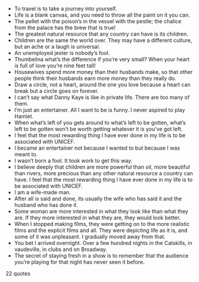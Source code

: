  - To travel is to take a journey into yourself.
 - Life is a blank canvas, and you need to throw all the paint on it you can.
 - The pellet with the poison’s in the vessel with the pestle; the chalice from the palace has the brew that is true!
 - The greatest natural resource that any country can have is its children.
 - Children are the same the world over. They may have a different culture, but an ache or a laugh is universal.
 - An unemployed jester is nobody’s fool.
 - Thumbelina what’s the difference if you’re very small? When your heart is full of love you’re nine feet tall!
 - Housewives spend more money than their husbands make, so that other people think their husbands earn more money than they really do.
 - Draw a circle, not a heart, around the one you love because a heart can break but a circle goes on forever.
 - I can’t say what Danny Kaye is like in private life. There are too many of them.
 - I’m just an entertainer. All I want to be is funny. I never aspired to play Hamlet.
 - When what’s left of you gets around to what’s left to be gotten, what’s left to be gotten won’t be worth getting whatever it is you’ve got left.
 - I feel that the most rewarding thing I have ever done in my life is to be associated with UNICEF.
 - I became an entertainer not because I wanted to but because I was meant to.
 - I wasn’t born a fool. It took work to get this way.
 - I believe deeply that children are more powerful than oil, more beautiful than rivers, more precious than any other natural resource a country can have. I feel that the most rewarding thing I have ever done in my life is to be associated with UNICEF.
 - I am a wife-made man.
 - After all is said and done, its usually the wife who has said it and the husband who has done it.
 - Some woman are more interested in what they look like than what they are. If they more interested in what they are, they would look better.
 - When I stopped making films, they were getting on to the more realistic films and the explicit films and all. They were depicting life as it is, and some of it was unpleasant. I gradually moved away from that.
 - You bet I arrived overnight. Over a few hundred nights in the Catskills, in vaudeville, in clubs and on Broadway.
 - The secret of staying fresh in a show is to remember that the audience you’re playing for that night has never seen it before.

22 quotes